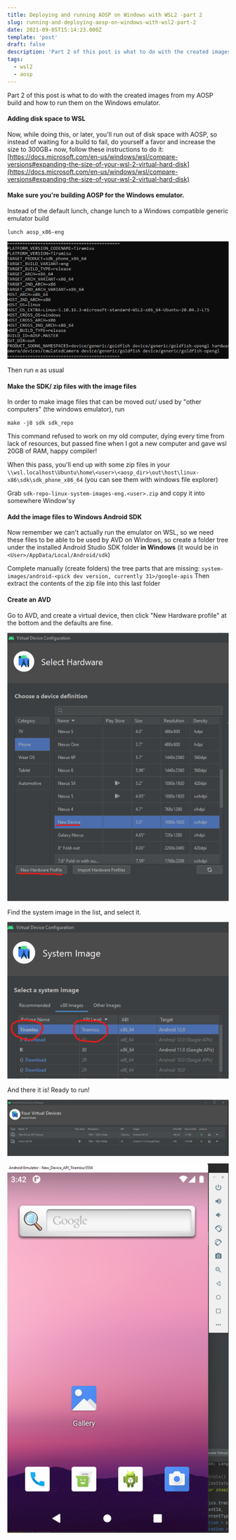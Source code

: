 ```yaml
---
title: Deploying and running AOSP on Windows with WSL2 -part 2
slug: running-and-deploying-aosp-on-windows-with-wsl2-part-2
date: 2021-09-05T15:14:23.000Z
template: 'post'
draft: false
description: 'Part 2 of this post is what to do with the created images from my AOSP build and how to run them on the Windows emulator.'
tags:
  - wsl2
  - aosp
---
```


Part 2 of this post is what to do with the created images from my AOSP build and how to run them on the Windows emulator.

#### Adding disk space to WSL

Now, while doing this, or later, you'll run out of disk space with AOSP, so instead of waiting for a build to fail, do yourself a favor and increase the size to 300GB+ now, follow these instructions to do it:
[https://docs.microsoft.com/en-us/windows/wsl/compare-versions#expanding-the-size-of-your-wsl-2-virtual-hard-disk](https://docs.microsoft.com/en-us/windows/wsl/compare-versions#expanding-the-size-of-your-wsl-2-virtual-hard-disk)

#### Make sure you're building AOSP for the Windows emulator.

Instead of the default lunch, change lunch to a Windows compatible generic emulator build

    lunch aosp_x86-eng

![build config](images/ihjf6ox.png)

Then run `m` as usual

#### Make the SDK/ zip files with the image files

In order to make image files that can be moved out/ used by "other computers" (the windows emulator), run

    make -j8 sdk sdk_repo

This command refused to work on my old computer, dying every time from lack of resources, but passed fine when I got a new computer and gave wsl 20GB of RAM, happy compiler!

When this pass, you'll end up with some zip files in your `\\wsl.localhost\Ubuntu\home\<user>\<aosp_dir>\out\host\linux-x86\sdk\sdk_phone_x86_64` (you can see them with windows file explorer)

Grab `sdk-repo-linux-system-images-eng.<user>.zip` and copy it into somewhere Window'sy

#### Add the image files to Windows Android SDK

Now remember we can't actually run the emulator on WSL, so we need these files to be able to be used by AVD on Windows, so create a folder tree under the installed Android Studio SDK folder **in Windows** (it would be in `<User>/AppData/Local/Android/sdk`)

Complete manually (create folders) the tree parts that are missing:
`system-images/android-<pick dev version, currently 31>/google-apis`
Then extract the contents of the zip file into this last folder

#### Create an AVD

Go to AVD, and create a virtual device, then click "New Hardware profile" at the bottom and the defaults are fine.

![generic hardware profile](images/qsatym1.png)

Find the system image in the list, and select it.

![custom system imgae](images/f0jqhog.png)

And there it is! Ready to run!

![device on avd](images/zufe8dt.png)

![windows emulator running aosp](images/psh8iu0.png)
